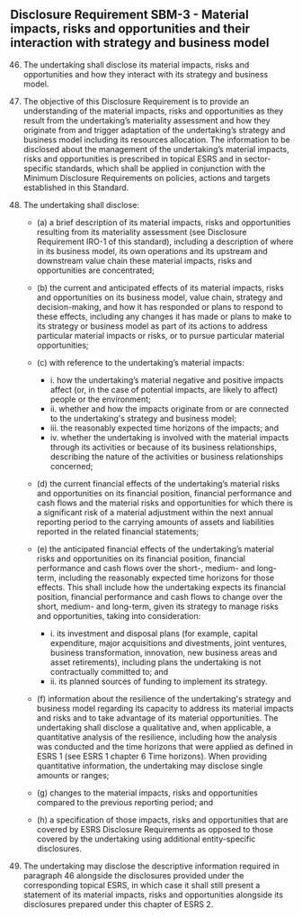 ## Disclosure Requirement SBM-3 - Material impacts, risks and opportunities and their interaction with strategy and business model

46. The undertaking shall disclose its material impacts, risks and opportunities and how they interact with its strategy and business model.

47. The objective of this Disclosure Requirement is to provide an understanding of the material impacts, risks and opportunities as they result from the undertaking’s materiality assessment and how they originate from and trigger adaptation of the undertaking’s strategy and business model including its resources allocation. The information to be disclosed about the management of the undertaking’s material impacts, risks and opportunities is prescribed in topical ESRS and in sector-specific standards, which shall be applied in conjunction with the Minimum Disclosure Requirements on policies, actions and targets established in this Standard.

48. The undertaking shall disclose:

	- (a) a brief description of its material impacts, risks and opportunities resulting from its materiality assessment (see Disclosure Requirement IRO-1 of this standard), including a description of where in its business model, its own operations and its upstream and downstream value chain these material impacts, risks and opportunities are concentrated;

	- (b) the current and anticipated effects of its material impacts, risks and opportunities on its business model, value chain, strategy and decision-making, and how it has responded or plans to respond to these effects, including any changes it has made or plans to make to its strategy or business model as part of its actions to address particular material impacts or risks, or to pursue particular material opportunities;

	- (c) with reference to the undertaking’s material impacts:
		+ i. how the undertaking’s material negative and positive impacts affect (or, in the case of potential impacts, are likely to affect) people or the environment;
		+ ii. whether and how the impacts originate from or are connected to the undertaking's strategy and business model;
		+ iii. the reasonably expected time horizons of the impacts; and
        + iv. whether the undertaking is involved with the material impacts through its activities or because of its business relationships, describing the nature of the activities or business relationships concerned;

	- (d) the current financial effects of the undertaking’s material risks and opportunities on its financial position, financial performance and cash flows and the material risks and opportunities for which there is a significant risk of a material adjustment within the next annual reporting period to the carrying amounts of assets and liabilities reported in the related financial statements;

	- (e) the anticipated financial effects of the undertaking’s material risks and opportunities on its financial position, financial performance and cash flows over the short-, medium- and long-term, including the reasonably expected time horizons for those effects. This shall include how the undertaking expects its financial position, financial performance and cash flows to change over the short, medium- and long-term, given its strategy to manage risks and opportunities, taking into consideration:
		+ i. its investment and disposal plans (for example, capital expenditure, major acquisitions and divestments, joint ventures, business transformation, innovation, new business areas and asset retirements), including plans the undertaking is not contractually committed to; and
		+ ii. its planned sources of funding to implement its strategy.

	- (f) information about the resilience of the undertaking's strategy and business model regarding its capacity to address its material impacts and risks and to take advantage of its material opportunities. The undertaking shall disclose a qualitative and, when applicable, a quantitative analysis of the resilience, including how the analysis was conducted and the time horizons that were applied as defined in ESRS 1 (see ESRS 1 chapter 6 Time horizons). When providing quantitative information, the undertaking may disclose single amounts or ranges;

	- (g) changes to the material impacts, risks and opportunities compared to the previous reporting period; and

	- (h) a specification of those impacts, risks and opportunities that are covered by ESRS Disclosure Requirements as opposed to those covered by the undertaking using additional entity-specific disclosures.

49. The undertaking may disclose the descriptive information required in paragraph 46 alongside the disclosures provided under the corresponding topical ESRS, in which case it shall still present a statement of its material impacts, risks and opportunities alongside its disclosures prepared under this chapter of ESRS 2. 
